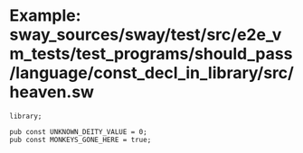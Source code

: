 # Example: sway_sources/sway/test/src/e2e_vm_tests/test_programs/should_pass/language/const_decl_in_library/src/heaven.sw

```sway
library;

pub const UNKNOWN_DEITY_VALUE = 0;
pub const MONKEYS_GONE_HERE = true;

```
